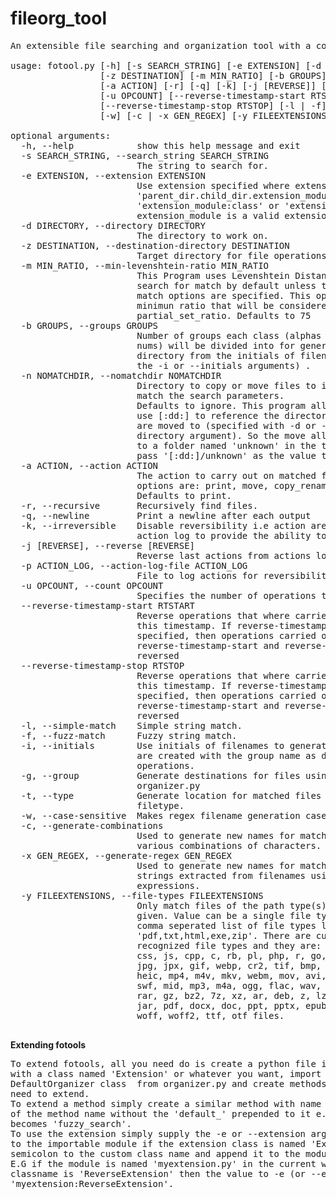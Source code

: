 # fileorg_tool
<pre>
An extensible file searching and organization tool with a couple of useful features.

usage: fotool.py [-h] [-s SEARCH_STRING] [-e EXTENSION] [-d DIRECTORY]
                 [-z DESTINATION] [-m MIN_RATIO] [-b GROUPS] [-n NOMATCHDIR]
                 [-a ACTION] [-r] [-q] [-k] [-j [REVERSE]] [-p ACTION_LOG]
                 [-u OPCOUNT] [--reverse-timestamp-start RTSTART]
                 [--reverse-timestamp-stop RTSTOP] [-l | -f] [-i | -g | -t]
                 [-w] [-c | -x GEN_REGEX] [-y FILEEXTENSIONS]

optional arguments:
  -h, --help            show this help message and exit
  -s SEARCH_STRING, --search_string SEARCH_STRING
                        The string to search for.
  -e EXTENSION, --extension EXTENSION
                        Use extension specified where extension is of the form
                        'parent_dir.child_dir.extension_module:class' or
                        'extension_module:class' or 'extension_module' where
                        extension_module is a valid extension python file
  -d DIRECTORY, --directory DIRECTORY
                        The directory to work on.
  -z DESTINATION, --destination-directory DESTINATION
                        Target directory for file operations.
  -m MIN_RATIO, --min-levenshtein-ratio MIN_RATIO
                        This Program uses Levenshtein Distance Algorithm to
                        search for match by default unless the -s or --simple-
                        match options are specified. This option specified the
                        minimun ratio that will be considered a match using
                        partial_set_ratio. Defaults to 75
  -b GROUPS, --groups GROUPS
                        Number of groups each class (alphas and
                        nums) will be divided into for generating destination
                        directory from the initials of filenames (used with
                        the -i or --initials arguments) .
  -n NOMATCHDIR, --nomatchdir NOMATCHDIR
                        Directory to copy or move files to if it does not  
                        match the search parameters.
                        Defaults to ignore. This program allows you to
                        use [:dd:] to reference the directory matched files
                        are moved to (specified with -d or --destination-
                        directory argument). So the move all unmatched files
                        to a folder named 'unknown' in the target directory
                        pass '[:dd:]/unknown' as the value to this argument.
  -a ACTION, --action ACTION
                        The action to carry out on matched files, valid
                        options are: print, move, copy_rename, rename, copy.
                        Defaults to print.
  -r, --recursive       Recursively find files.
  -q, --newline         Print a newline after each output
  -k, --irreversible    Disable reversibility i.e action are not written to
                        action log to provide the ability to reverse action.
  -j [REVERSE], --reverse [REVERSE]
                        Reverse last actions from actions log.
  -p ACTION_LOG, --action-log-file ACTION_LOG
                        File to log actions for reversibility of operations.
  -u OPCOUNT, --count OPCOUNT
                        Specifies the number of operations to carry out.
  --reverse-timestamp-start RTSTART
                        Reverse operations that where carried out on or after
                        this timestamp. If reverse-timestamp-stop is
                        specified, then operations carried out between
                        reverse-timestamp-start and reverse-timestamp-stop are
                        reversed
  --reverse-timestamp-stop RTSTOP
                        Reverse operations that where carried out on or before
                        this timestamp. If reverse-timestamp-start is
                        specified, then operations carried out between
                        reverse-timestamp-start and reverse-timestamp-stop are
                        reversed
  -l, --simple-match    Simple string match.
  -f, --fuzz-match      Fuzzy string match.
  -i, --initials        Use initials of filenames to generate groups. Directories
                        are created with the group name as destination for file
                        operations.
  -g, --group           Generate destinations for files using in-built groups. The groups are defined in 
                        organizer.py
  -t, --type            Generate location for matched files by using their
                        filetype.
  -w, --case-sensitive  Makes regex filename generation case-sensitive
  -c, --generate-combinations
                        Used to generate new names for matched files based on
                        various combinations of characters.
  -x GEN_REGEX, --generate-regex GEN_REGEX
                        Used to generate new names for matched files based on
                        strings extracted from filenames using regular
                        expressions.
  -y FILEEXTENSIONS, --file-types FILEEXTENSIONS
                        Only match files of the path type(s)/extension(s)
                        given. Value can be a single file type like 'pdf' or a
                        comma seperated list of file types like
                        'pdf,txt,html,exe,zip'. There are currently 71
                        recognized file types and they are: py, html, htm,
                        css, js, cpp, c, rb, pl, php, r, go, java, svg, png,
                        jpg, jpx, gif, webp, cr2, tif, bmp, jxr, psd, ico,
                        heic, mp4, m4v, mkv, webm, mov, avi, wmv, mpg, flv,
                        swf, mid, mp3, m4a, ogg, flac, wav, amr, zip, tar,
                        rar, gz, bz2, 7z, xz, ar, deb, z, lz, exe, cab, pyc,
                        jar, pdf, docx, doc, ppt, pptx, epub, rtf, txt, ps,
                        woff, woff2, ttf, otf files.
                        
</pre>                 
**Extending fotools**
<pre>
To extend fotools, all you need do is create a python file in the extensions folder
with a class named 'Extension' or whatever you want, import and inherit the 
DefaultOrganizer class  from organizer.py and create methods for whatever feature you 
need to extend.
To extend a method simply create a similar method with name similar to that 
of the method name without the 'default_' prepended to it e.g 'default_fuzzy_search'
becomes 'fuzzy_search'.
To use the extension simply supply the -e or --extension argument with the value set
to the importable module if the extension class is named 'Extension' else prepend a
semicolon to the custom class name and append it to the module name.
E.G if the module is named 'myextension.py' in the current working directory and the
classname is 'ReverseExtension' then the value to -e (or --extension) is 
'myextension:ReverseExtension'.
</pre>
